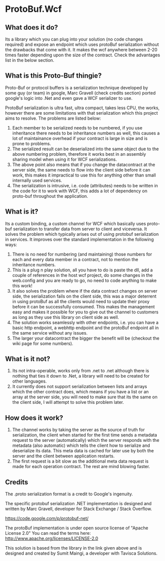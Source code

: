 ProtoBuf.Wcf
============

What does it do?
----------------

Its a library which you can plug into your solution (no code changes required) and expose an endpoint which uses protoBuf serialization without the drawbacks that come with it. It makes the wcf anywhere between 2-20 times faster depending upon the size of the contract. Check the advantages list in the below section.

What is this Proto-Buf thingie?
-------------------------------

Proto-Buf or protocol buffers is a serialization technique developed by some guy (or team) in google, Marc Gravell (check credits section) ported google's logic into .Net and even gave a WCF serializer to use.<br/>

ProtoBuf serialization is ultra fast, ultra compact, takes less CPU, the works, however there are some limitations with that serialization which this project aims to resolve. The problems are listed below:

1) Each member to be serialized needs to be numbered, if you use inheritance there needs to be inheritance numbers as well, this causes a lot of maintainance overhead if your contract is large in size and is prone to problems.<br/>
2) The serialized result can be deserialized into the same object due to the above numbering problem, therefore it works best in an assembly sharing model when using it for WCF serializations.<br/>
3) The above point also means that if you change the datacontract at the server side, the same needs to flow into the client side before it can work, this makes it impractical to use this for anything other than small internally used services.<br/>
4) The serialization is intrusive, i.e. code (attributes) needs to be written in the code for it to work with WCF, this adds a lot of dependency on proto-buf throughout the application.<br/>

What is it?
-----------

Its a custom binding, a custom channel for WCF which basically uses proto-buf serialization to transfer data from server to client and viceversa. It solves the problem which typically arises out of using protobuf serialization in services. It improves over the standard implementation in the following ways:<br/>
1) There is no need for numbering (and maintaining) those numbers for each and every data member in a contract, not to mention the inheritance numbers.<br/>
2) This is a plug n play solution, all you have to do is paste the dll, add a couple of references in the host wcf project, do some changes in the web.config and you are ready to go, no need to code anything to make this work!<br/>
3) It also solves the problem where if the data contract changes on server side, the serialization fails on the client side, this was a major deterrent in using protoBuf as all the clients would need to update their proxy before it can be successfully consumed. This makes the management easy and makes it possible for you to give out the channel to customers as long as they use this library on client side as well.<br/>
4) The solution works seamlessly with other endpoints, i.e. you can have a basic http endpoint, a webhttp endpoint and the protoBuf endpoint all in the same service without any issues.<br/>
5) The larger your datacontract the bigger the benefit will be (checkout the wiki page for some numbers).

What is it not?
---------------

1) Its not intra-operable, works only from .net to .net although there is nothing that ties it down to .Net, a library will need to be created for other languages.<br/>
2) It currently does not support serialization between lists and arrays which the other contract does, which means if you have a list or an array at the server side, you will need to make sure that its the same on the client side, I will attempt to solve this problem later.<br/>

How does it work?
-----------------

1) The channel works by taking the server as the source of truth for serialization, the client when started for the first time sends a metadata request to the server (automatically) which the server responds with the metadata (also automatic) which tells the client how to serialize and deserialize its data. This meta data is cached for later use by both the server and the client between application restarts.<br/>
2) The first request is a bit slow as the additional meta data request is made for each operation contract. The rest are mind blowing faster.<br/>

Credits
-------

The .proto serialization format is a credit to Google's ingenuity.

The specific protobuf serialization .NET implementation is designed and written by Marc Gravell, developer for Stack Exchange / Stack Overflow.

https://code.google.com/p/protobuf-net/

The protoBuf implementation is under open source license of "Apache License 2.0" You can read the terms here: http://www.apache.org/licenses/LICENSE-2.0

This solution is based from the library in the link given above and is designed and created by Sumit Maingi, a developer with Tavisca Solutions.
